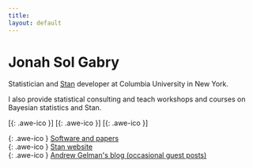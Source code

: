 ```yaml
---
title:
layout: default
---
```

<!--<div style="text-align:center">
<img src ="/icons/logo2017.png" width = "20%" />
</div>
<br>-->

# Jonah Sol Gabry

Statistician and [Stan](http://mc-stan.org) developer at Columbia University in New York.

I also provide statistical consulting and teach workshops and courses on
Bayesian statistics and Stan.

[[<i class="fa fa-envelope-o"></i>](mailto:jonah.sol.gabry@columbia.edu){: .awe-ico }]
[[<i class="fa fa-git"></i>](https://github.com/jgabry){: .awe-ico }]
[[<i class="fa fa-linkedin"></i>](https://www.linkedin.com/in/jonahgabry/){: .awe-ico }]


[<i class="fa fa-info"></i>](/software-and-papers/){: .awe-ico } [Software and papers](/software-and-papers/)     
[<i class="fa fa-info"></i>](http://mc-stan.org){: .awe-ico } [Stan website](http://mc-stan.org)     
[<i class="fa fa-info"></i>](http://andrewgelman.com){: .awe-ico } [Andrew Gelman's blog (occasional guest posts)](http://andrewgelman.com)
